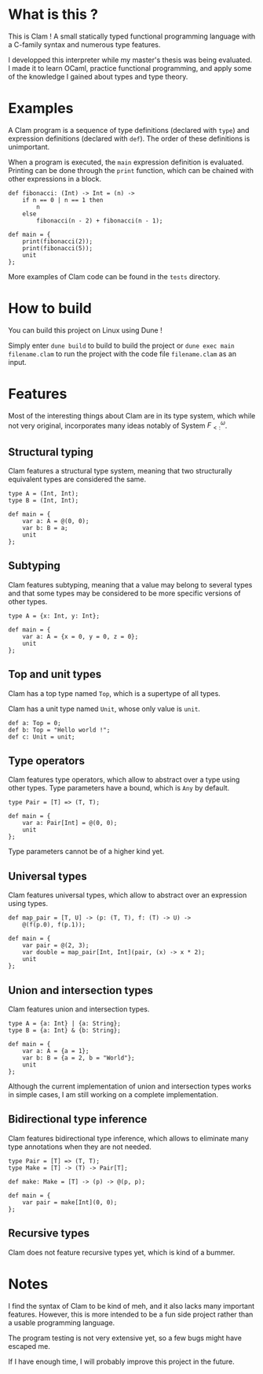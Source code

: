 # What is this ?

This is Clam ! A small statically typed functional programming language with a C-family syntax and numerous type features.

I developped this interpreter while my master's thesis was being evaluated. I made it to learn OCaml, practice functional programming, and apply some of the knowledge I gained about types and type theory.

# Examples

A Clam program is a sequence of type definitions (declared with `type`) and expression definitions (declared with `def`). The order of these definitions is unimportant.

When a program is executed, the `main` expression definition is evaluated. Printing can be done through the `print` function, which can be chained with other expressions in a block.

```
def fibonacci: (Int) -> Int = (n) ->
    if n == 0 | n == 1 then
        n
    else
        fibonacci(n - 2) + fibonacci(n - 1);

def main = {
    print(fibonacci(2));
    print(fibonacci(5));
    unit
};
```

More examples of Clam code can be found in the `tests` directory.

# How to build

You can build this project on Linux using Dune !

Simply enter `dune build` to build to build the project or `dune exec main filename.clam` to run the project with the code file `filename.clam` as an input.

# Features

Most of the interesting things about Clam are in its type system, which while not very original, incorporates many ideas notably of System $F^ω_{<:}$.

## Structural typing

Clam features a structural type system, meaning that two structurally equivalent types are considered the same.

```
type A = (Int, Int);
type B = (Int, Int);

def main = {
    var a: A = @(0, 0);
    var b: B = a;
    unit
};
```

## Subtyping

Clam features subtyping, meaning that a value may belong to several types and that some types may be considered to be more specific versions of other types.

```
type A = {x: Int, y: Int};

def main = {
    var a: A = {x = 0, y = 0, z = 0};
    unit
};
```

## Top and unit types

Clam has a top type named `Top`, which is a supertype of all types.

Clam has a unit type named `Unit`, whose only value is `unit`.

```
def a: Top = 0;
def b: Top = "Hello world !";
def c: Unit = unit;
```

## Type operators

Clam features type operators, which allow to abstract over a type using other types. Type parameters have a bound, which is `Any` by default.

```
type Pair = [T] => (T, T);

def main = {
    var a: Pair[Int] = @(0, 0);
    unit
};
```

Type parameters cannot be of a higher kind yet.

## Universal types

Clam features universal types, which allow to abstract over an expression using types.

```
def map_pair = [T, U] -> (p: (T, T), f: (T) -> U) ->
    @(f(p.0), f(p.1));

def main = {
    var pair = @(2, 3);
    var double = map_pair[Int, Int](pair, (x) -> x * 2);
    unit
};
```

## Union and intersection types

Clam features union and intersection types.

```
type A = {a: Int} | {a: String};
type B = {a: Int} & {b: String};

def main = {
    var a: A = {a = 1};
    var b: B = {a = 2, b = "World"};
    unit
};
```

Although the current implementation of union and intersection types works in simple cases, I am still working on a complete implementation.

## Bidirectional type inference

Clam features bidirectional type inference, which allows to eliminate many type annotations when they are not needed.

```
type Pair = [T] => (T, T);
type Make = [T] -> (T) -> Pair[T];

def make: Make = [T] -> (p) -> @(p, p);

def main = {
    var pair = make[Int](0, 0);
};
```

## Recursive types

Clam does not feature recursive types yet, which is kind of a bummer.

# Notes

I find the syntax of Clam to be kind of meh, and it also lacks many important features. However, this is more intended to be a fun side project rather than a usable programming language.

The program testing is not very extensive yet, so a few bugs might have escaped me.

If I have enough time, I will probably improve this project in the future.
